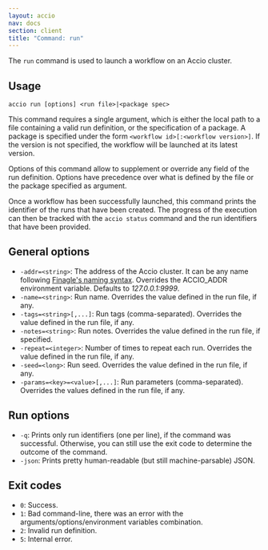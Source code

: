 ```yaml
---
layout: accio
nav: docs
section: client
title: "Command: run"
---
```


The `run` command is used to launch a workflow on an Accio cluster.

## Usage
```
accio run [options] <run file>|<package spec>
```

This command requires a single argument, which is either the local path to a file containing a valid run definition, or the specification of a package. A package is specified under the form `<workflow id>[:<workflow version>]`. If the version is not specified, the workflow will be launched at its latest version.

Options of this command allow to supplement or override any field of the run definition. Options have precedence over what is defined by the file or the package specified as argument.

Once a workflow has been successfully launched, this command prints the identifier of the runs that have been created.
The progress of the execution can then be tracked with the `accio status` command and the run identifiers that have been provided.

## General options
* `-addr=<string>`: The address of the Accio cluster. It can be any name following [Finagle's naming syntax](https://twitter.github.io/finagle/guide/Names.html). Overrides the ACCIO_ADDR environment variable. Defaults to *127.0.0.1:9999*.
* `-name=<string>`: Run name. Overrides the value defined in the run file, if any.
* `-tags=<string>[,...]`: Run tags (comma-separated). Overrides the value defined in the run file, if any.
* `-notes=<string>`: Run notes. Overrides the value defined in the run file, if specified.
* `-repeat=<integer>`: Number of times to repeat each run. Overrides the value defined in the run file, if any.
* `-seed=<long>`: Run seed. Overrides the value defined in the run file, if any.
* `-params=<key>=<value>[,...]`: Run parameters (comma-separated). Overrides the values defined in the run file, if any.

## Run options
* `-q`: Prints only run identifiers (one per line), if the command was successful. Otherwise, you can still use the exit code to determine the outcome of the command.
* `-json`: Prints pretty human-readable (but still machine-parsable) JSON.

## Exit codes
* `0`: Success.
* `1`: Bad command-line, there was an error with the arguments/options/environment variables combination.
* `2`: Invalid run definition.
* `5`: Internal error.
